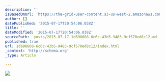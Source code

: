 ```yaml
---
description: ''
isBasedOnUrl: 'https://the-grid-user-content.s3-us-west-2.amazonaws.com/2f5927f0-bece-4bad-a6c7-bcac50dde26d.jpg'
author: []
datePublished: '2015-07-17T20:54:06.038Z'
title: ''
dateModified: '2015-07-17T20:54:06.038Z'
sourcePath: _posts/2015-07-17-1d698608-6c6c-43b5-9483-9cf570ed8c12.md
published: true
url: 1d698608-6c6c-43b5-9483-9cf570ed8c12/index.html
_context: 'http://schema.org'
_type: Article

---
```

![](https://the-grid-user-content.s3-us-west-2.amazonaws.com/2f5927f0-bece-4bad-a6c7-bcac50dde26d.jpg)